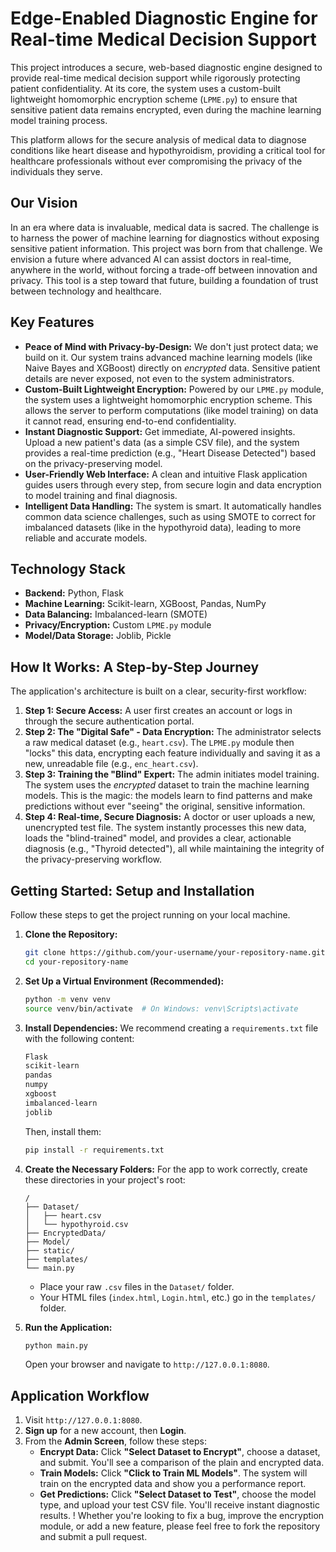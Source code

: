 # Edge-Enabled Diagnostic Engine for Real-time Medical Decision Support

This project introduces a secure, web-based diagnostic engine designed to provide real-time medical decision support while rigorously protecting patient confidentiality. At its core, the system uses a custom-built lightweight homomorphic encryption scheme (`LPME.py`) to ensure that sensitive patient data remains encrypted, even during the machine learning model training process.

This platform allows for the secure analysis of medical data to diagnose conditions like heart disease and hypothyroidism, providing a critical tool for healthcare professionals without ever compromising the privacy of the individuals they serve.

##  Our Vision

In an era where data is invaluable, medical data is sacred. The challenge is to harness the power of machine learning for diagnostics without exposing sensitive patient information. This project was born from that challenge. We envision a future where advanced AI can assist doctors in real-time, anywhere in the world, without forcing a trade-off between innovation and privacy. This tool is a step toward that future, building a foundation of trust between technology and healthcare.

##  Key Features

  * **Peace of Mind with Privacy-by-Design:** We don't just protect data; we build on it. Our system trains advanced machine learning models (like Naive Bayes and XGBoost) directly on *encrypted* data. Sensitive patient details are never exposed, not even to the system administrators.
  * **Custom-Built Lightweight Encryption:** Powered by our `LPME.py` module, the system uses a lightweight homomorphic encryption scheme. This allows the server to perform computations (like model training) on data it cannot read, ensuring end-to-end confidentiality.
  * **Instant Diagnostic Support:** Get immediate, AI-powered insights. Upload a new patient's data (as a simple CSV file), and the system provides a real-time prediction (e.g., "Heart Disease Detected") based on the privacy-preserving model.
  * **User-Friendly Web Interface:** A clean and intuitive Flask application guides users through every step, from secure login and data encryption to model training and final diagnosis.
  * **Intelligent Data Handling:** The system is smart. It automatically handles common data science challenges, such as using SMOTE to correct for imbalanced datasets (like in the hypothyroid data), leading to more reliable and accurate models.

##  Technology Stack

  * **Backend:** Python, Flask
  * **Machine Learning:** Scikit-learn, XGBoost, Pandas, NumPy
  * **Data Balancing:** Imbalanced-learn (SMOTE)
  * **Privacy/Encryption:** Custom `LPME.py` module
  * **Model/Data Storage:** Joblib, Pickle

##  How It Works: A Step-by-Step Journey

The application's architecture is built on a clear, security-first workflow:

1.  **Step 1: Secure Access:** A user first creates an account or logs in through the secure authentication portal.
2.  **Step 2: The "Digital Safe" - Data Encryption:** The administrator selects a raw medical dataset (e.g., `heart.csv`). The `LPME.py` module then "locks" this data, encrypting each feature individually and saving it as a new, unreadable file (e.g., `enc_heart.csv`).
3.  **Step 3: Training the "Blind" Expert:** The admin initiates model training. The system uses the *encrypted* dataset to train the machine learning models. This is the magic: the models learn to find patterns and make predictions without ever "seeing" the original, sensitive information.
4.  **Step 4: Real-time, Secure Diagnosis:** A doctor or user uploads a new, unencrypted test file. The system instantly processes this new data, loads the "blind-trained" model, and provides a clear, actionable diagnosis (e.g., "Thyroid detected"), all while maintaining the integrity of the privacy-preserving workflow.

##  Getting Started: Setup and Installation

Follow these steps to get the project running on your local machine.

1.  **Clone the Repository:**

    ```bash
    git clone https://github.com/your-username/your-repository-name.git
    cd your-repository-name
    ```

2.  **Set Up a Virtual Environment (Recommended):**

    ```bash
    python -m venv venv
    source venv/bin/activate  # On Windows: venv\Scripts\activate
    ```

3.  **Install Dependencies:**
    We recommend creating a `requirements.txt` file with the following content:

    ```txt
    Flask
    scikit-learn
    pandas
    numpy
    xgboost
    imbalanced-learn
    joblib
    ```

    Then, install them:

    ```bash
    pip install -r requirements.txt
    ```

4.  **Create the Necessary Folders:**
    For the app to work correctly, create these directories in your project's root:

    ```
    /
    ├── Dataset/
    │   ├── heart.csv
    │   └── hypothyroid.csv
    ├── EncryptedData/
    ├── Model/
    ├── static/
    ├── templates/
    └── main.py
    ```

      * Place your raw `.csv` files in the `Dataset/` folder.
      * Your HTML files (`index.html`, `Login.html`, etc.) go in the `templates/` folder.

5.  **Run the Application:**

    ```bash
    python main.py
    ```

    Open your browser and navigate to `http://127.0.0.1:8080`.

## Application Workflow

1.  Visit `http://127.0.0.1:8080`.
2.  **Sign up** for a new account, then **Login**.
3.  From the **Admin Screen**, follow these steps:
      * **Encrypt Data:** Click **"Select Dataset to Encrypt"**, choose a dataset, and submit. You'll see a comparison of the plain and encrypted data.
      * **Train Models:** Click **"Click to Train ML Models"**. The system will train on the encrypted data and show you a performance report.
      * **Get Predictions:** Click **"Select Dataset to Test"**, choose the model type, and upload your test CSV file. You'll receive instant diagnostic results.
\! Whether you're looking to fix a bug, improve the encryption module, or add a new feature, please feel free to fork the repository and submit a pull request.
